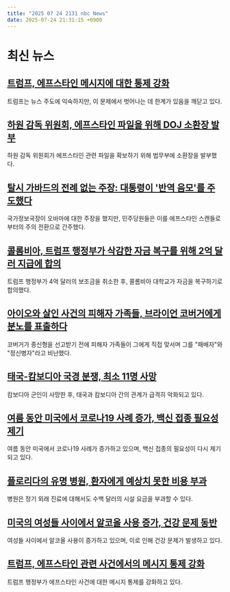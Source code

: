 ```yaml
---
title: "2025 07 24 2131 nbc News"
date: 2025-07-24 21:31:15 +0900
---
```


# 최신 뉴스

## [트럼프, 에프스타인 메시지에 대한 통제 강화](https://www.nbcnews.com/politics/trump-administration/white-house-tightens-grip-jeffrey-epstein-messaging-rcna220615)
 트럼프는 뉴스 주도에 익숙하지만, 이 문제에서 벗어나는 데 한계가 있음을 깨닫고 있다. 

## [하원 감독 위원회, 에프스타인 파일을 위해 DOJ 소환장 발부](https://www.nbcnews.com/politics/congress/house-oversight-committee-subpoena-doj-epstein-files-rcna220387)
 하원 감독 위원회가 에프스타인 관련 파일을 확보하기 위해 법무부에 소환장을 발부했다. 

## [탈시 가바드의 전례 없는 주장: 대통령이 '반역 음모'를 주도했다](https://www.nbcnews.com/politics/national-security/gabbards-unprecedented-claim-president-led-treasonous-conspiracy-rcna217151)
 국가정보국장이 오바마에 대한 주장을 했지만, 민주당원들은 이를 에프스타인 스캔들로부터의 주의 전환으로 간주했다. 

## [콜롬비아, 트럼프 행정부가 삭감한 자금 복구를 위해 2억 달러 지급에 합의](https://www.nbcnews.com/news/us-news/columbia-agrees-pay-200-million-restore-funding-cut-trump-administrati-rcna220697)
 트럼프 행정부가 4억 달러의 보조금을 취소한 후, 콜롬비아 대학교가 자금을 복구하기로 합의했다. 

## [아이오와 살인 사건의 피해자 가족들, 브라이언 코버거에게 분노를 표출하다](https://www.nbcnews.com/news/us-news/family-kohberger-victims-rage-idaho-killer-rcna220544)
 코버거가 종신형을 선고받기 전에 피해자 가족들이 그에게 직접 맞서며 그를 "패배자"와 "정신병자"라고 비난했다. 

## [태국-캄보디아 국경 분쟁, 최소 11명 사망](https://www.nbcnews.com/world/asia/thailand-cambodia-military-clash-disputed-border-rcna220738)
 캄보디아 군인이 사망한 후, 태국과 캄보디아 간의 관계가 급격히 악화되고 있다. 

## [여름 동안 미국에서 코로나19 사례 증가, 백신 접종 필요성 제기](https://www.nbcnews.com/health/health-news/covid-vaccine-nb181-us-cases-rise-summer-razor-blade-throat-rcna220223)
 여름 동안 미국에서 코로나19 사례가 증가하고 있으며, 백신 접종의 필요성이 다시 제기되고 있다. 

## [플로리다의 유명 병원, 환자에게 예상치 못한 비용 부과](https://www.nbcnews.com/health/health-care/cleveland-clinic-florida-patients-facility-fees-rcna219599)
 병원은 정기 외래 진료에 대해서도 수백 달러의 시설 요금을 부과할 수 있다. 

## [미국의 여성들 사이에서 알코올 사용 증가, 건강 문제 동반](https://www.nbcnews.com/health/womens-health/alcohol-use-women-health-consequences-followed-rcna220249)
 여성들 사이에서 알코올 사용이 증가하고 있으며, 이로 인해 건강 문제가 발생하고 있다. 

## [트럼프, 에프스타인 관련 사건에서의 메시지 통제 강화](https://www.nbcnews.com/politics/trump-administration/live-blog/trump-epstein-maxwell-powell-tariffs-immigration-live-updates-rcna219894)
 트럼프 행정부가 에프스타인 사건에 대한 메시지 통제를 강화하고 있다.